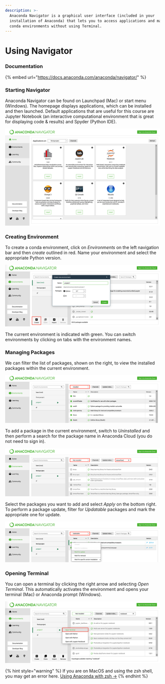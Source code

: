 ```yaml
---
description: >-
  Anaconda Navigator is a graphical user interface (included in your
  installation of Anaconda) that lets you to access applications and manage
  conda environments without using Terminal.
---
```


# Using Navigator

### Documentation

{% embed url="https://docs.anaconda.com/anaconda/navigator/" %}

### Starting Navigator

Anaconda Navigator can be found on Launchpad \(Mac\) or start menu \(Windows\). The homepage displays applications, which can be installed and then launched. Default applications that are useful for this course are Jupyter Notebook \(an interactive computational environment that is great for displaying code & results\) and Spyder \(Python IDE\).

![](../../.gitbook/assets/screen-shot-2020-09-21-at-6.06.44-pm.png)

### Creating Environment

To create a conda environment, click on _Environments_ on the left navigation bar and then _create_ outlined in red. Name your environment and select the appropriate Python version.

![](../../.gitbook/assets/screen-shot-2020-09-21-at-7.21.31-pm.png)

The current environment is indicated with green. You can switch environments by clicking on tabs with the environment names.

### Managing Packages

We can filter the list of packages, shown on the right, to view the installed packages within the current environment.

![](../../.gitbook/assets/screen-shot-2020-09-27-at-12.13.31-am.png)

To add a package in the current environment, switch to _Uninstalled_ and then perform a search for the package name in Anaconda Cloud \(you do not need to sign in\). 

![](../../.gitbook/assets/screen-shot-2020-09-27-at-12.18.04-am.png)

Select the packages you want to add and select _Apply_ on the bottom right. To perform a package update, filter for _Updatable_ packages and mark the appropriate one for update.

![](../../.gitbook/assets/screen-shot-2020-09-27-at-12.14.13-am.png)

### Opening Terminal‌

You can open a terminal by clicking the right arrow and selecting _Open Terminal_. This automatically activates the environment and opens your terminal \(Mac\) or Anaconda prompt \(Windows\).

![](../../.gitbook/assets/screen-shot-2020-09-21-at-7.39.21-pm%20%281%29.png)

{% hint style="warning" %}
If you are on MacOS and using the zsh shell, you may get an error here. [Using Anaconda with zsh -&gt;](zsh.md)
{% endhint %}

